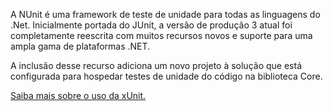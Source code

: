 ﻿A NUnit é uma framework de teste de unidade para todas as linguagens do .Net. Inicialmente portada do JUnit, a versão de produção 3 atual foi completamente reescrita com muitos recursos novos e suporte para uma ampla gama de plataformas .NET.

A inclusão desse recurso adiciona um novo projeto à solução que está configurada para hospedar testes de unidade do código na biblioteca Core.

[Saiba mais sobre o uso da xUnit.](https://github.com/nunit/docs/wiki/NUnit-Documentation)
